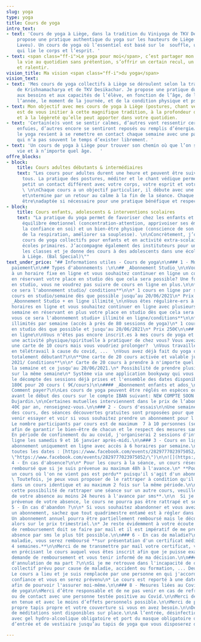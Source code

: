 ```yaml
---
slug: yoga
type: yoga
title: Cours de yoga
intro_text:
- text: 'Cours de yoga à Liège, dans la tradition du Viniyoga de TKV Desikachar. Je
    propose une pratique authentique du yoga sur les hauteurs de Liège (Cointe et
    Laveu). Un cours de yoga où l’essentiel est basé sur le  souffle, une respiration
    qui lie le corps et l’esprit. '
- text: <span class="ff-i">Le yoga pour moi</span>, c’est partager mon regard sur
    la vie au quotidien sans prétention, s’offrir un certain recul, un peu de hauteur
    et ralentir.
vision_title: Ma vision <span class="ff-i">du yoga</span>
vision_text:
- text: 'Mes cours de yoga collectifs à Liège se déroulent selon la tradition de l’enseignement
    de Krishnamacharya et de TKV Desikachar. Je propose une pratique du yoga qui s’adapte
    aux besoins et aux capacités de l’élève, en fonction de l’âge, de la période de
    l’année, le moment de la journée, et de la condition physique et psychique. '
- text: Mon objectif avec mes cours de yoga à Liège (postures, chant védique et méditation)
    est de vous initier à cette magnifique tradition, à la profondeur de son apport
    et à la légèreté qu’elle peut apporter dans votre quotidien.
- text: 'Certain(e)s vont se sentir calmes, d’autres vont ressentir certaines émotions
    enfuies, d’autres encore se sentiront reposés ou remplis d’énergie… Pratiquer
    le yoga revient à se remettre en contact chaque semaine avec une partie de soi
    qui n’a pas souvent le temps d’exister librement. '
- text: 'Un cours de yoga à Liège pour trouver son chemin où que l’on soit dans la
    vie et à n’importe quel âge.   '
offre_blocks:
- block:
    title: Cours adultes débutants & intermédiaires
    text: "Les cours pour adultes durent une heure et peuvent être suivis par toutes\net
      tous. La pratique des postures, méditer et le chant védique permettent petit\nà
      petit un contact différent avec votre corps, votre esprit et votre respiration.
      \ \n\nChaque cours a un objectif particulier, il débute avec une préparation
      et\ntermine par un retour au calme à la fin de la séance. Chaque posture peut
      être\nadaptée si nécessaire pour une pratique bénéfique et respectueuse."
- block:
    title: Cours enfants, adolescents & interventions scolaires
    text: "La pratique du yoga permet de favoriser chez les enfants et adolescents\nleur
      équilibre émotionnel (concentration-attention, apprivoiser ses émotions,\naugmenter
      la confiance en soi) et un bien-être physique (conscience de son corps,\nimportance
      de la respiration, améliorer sa souplesse). \n\nConcrètement, j’organise des
      cours de yoga collectifs pour enfants et en activité extra-scolaire dans\ndeux
      écoles primaires. J’accompagne également des instituteurs pour une sensibilisation\ndans
      les classes et je donne des cours à des adolescents dans une école de danse\ncontemporaine
      à Liège. (Bal Special)\""
text_under_price: "## Informations utiles - Cours de yoga\n\n### 1 - Modalités de
  paiement\n\n## Types d'abonnements :\n\n## _Abonnement Studio_\n\nVous êtes régulière-ers
  à un horaire fixe en ligne et vous souhaitez continuer en ligne un cours par semaine
  en réservant votre place en studio dès que cela sera possible? Une fois le retour
  en studio, vous ne voudrez pas suivre de cours en ligne en plus.\n\n**Pour vous
  ce sera l'abonnement studio/ conditions**\n\n* 1 cours en ligne par semaine ou 1
  cours en studio/semaine dès que possible jusqu’au 20/06/2021\n* Prix 190€ (12€/cours)\n\n##
  _Abonnement Studio + en ligne illimité_\n\nVous êtes régulière-ers à un plusieurs
  horaires en ligne et vous souhaitez continuer en ligne avec plusieurs cours par
  semaine en réservant en plus votre place en studio dès que cela sera possible?\n\n**Pour
  vous ce sera l'abonnement studio+ illimité en ligne/conditions**\n\n* Cours en ligne
  illimités par semaine (accès à près de 80 sessions de yoga)\n* 1 cours /semaine
  en studio dès que possible et jusqu'au 20/06/2021\n* Prix 250€\n\n## Abonnement
  en ligne\n\nVous n'êtes pas encore inscrit.es à mes cours de yoga et vous recherchez
  une activité physique/spirituelle à pratiquer de chez vous? Vous avez déjà acheté
  une carte de 10 cours mais vous voudriez prolonger?  \nVous travaillez à la maison,
  en télétravail à cause du covid, ...  \nVous avez déjà fait du yoga ou vous êtes
  totalement débutant?\n\n**Une carte de 20 cours activée et valable jusque fin juin
  2021/ Conditions**\n\n* Carte de 20 cours à prendre à n'importe quel horaire de
  la semaine et ce jusqu'au 20/06/2021.\n* Possibilité de prendre plusieurs sessions
  sur la même semaine\n* Système via une application bookyway qui vous permet de suivre
  le décompte des sessions déjà prises et l'ensemble des dates disponibles.\n\n**Prix**
  180€ pour 20 cours ( 9€/cours)\n\n#### _Abonnement enfants et ados_\n\n![](https://res.cloudinary.com/dqu7lbbhg/image/upload/c_scale,dpr_auto,q_70,w_680,f_auto/v1582188783/AdobeStock_218109710_rnla4x.jpg)\n\n###
  Comment payer?\n\nLes cours de yoga peuvent être réglés en espèces ou par virement
  avant le début des cours sur le compte IBAN suivant: NEW COMPTE SOON :-) de Chloé
  Dujardin.\n\nCertaines mutuelles interviennent dans le prix de l’abonnement jusqu'à
  40€ par an, renseignez-vous.\n\n### 2 - Cours d'essais\n\nUne semaine avant l'ouverture
  des cours, des séances découvertes gratuites sont proposées pour que vous puissiez
  venir essayer et voir si vous souhaitez prendre un abonnement pour l'ouverture.\n\n*
  Le nombre participants par cours est de maximum  7 à 10 personnes (selon la salle)
  afin de garantir le bien-être de chacun et le respect des mesures sanitaires.\n*
  En période de confinement du au covid, j'organiserai 2 sessions d'information en
  ligne les samedis 9 et 16 janvier après-midi.\n\n### 3 - Cours en ligne\n\nNouvel
  abonnement uniquement en ligne avec accès à 6 horaires par semaine.\n\nLien avec
  toutes les dates : [https://www.facebook.com/events/2829777023975052/](https://www.facebook.com/events/2829777023975052/
  \"https://www.facebook.com/events/2829777023975052/\")\n\n![](https://res.cloudinary.com/dqu7lbbhg/image/upload/c_scale,dpr_auto,q_70,w_680,f_auto/v1584627110/AdobeStock_251503715-min_rvmb3x.jpg)\n\n###
  4 - En cas d'absence?\n\n* Pour les cours à la séance, un cours réservé ne sera
  remboursé que si je suis prévenue au maximum 48h à l'avance.\n* **Pour les abonnements,
  un cours où l'on ne vient pas est perdu** puisqu'il s'agit d'un abonnement.\n\n
  \ Toutefois, je peux vous proposer de le rattraper à condition qu'il y ait un désistement
  dans un cours identique et au maximum 2 fois sur la même période.\n\n  **Pour obtenir
  cette possibilité de rattraper une séance sur un autre cours, veuillez me prévenir
  de votre absence au moins 24 heures à l'avance par sms**.\n\n  Si je ne suis pas
  prévenue de votre absence, le cours ne pourra pas être rattrapé et sera perdu.\n\n###
  5 - En cas d'abandon ?\n\n* Si vous souhaitez abandonner et vous avez souscrits
  un abonnement, sachez que tout quadrimestre entamé est à régler dans son intégralité.\n*
  Un abonnement annuel pourra être partiellement remboursé mais le décompte se fera
  alors sur le prix trimestriel.\n* Je reste évidemment à votre écoute. Toute demande
  de remboursement doit se faire par mail et il est impératif de me prévenir de votre
  absence par sms le plus tôt possible.\n\n### 6 - En cas de maladie?\n\nEn cas de
  maladie, vous serez remboursé **sur présentation d'un certificat médical d'au moins
  4 semaines.**\n\nMerci de me transmettre par mail votre certificat, vos coordonnées,
  en précisant le cours auquel vous êtes inscrit afin que je puisse examiner votre
  demande de remboursement et vous tenir informé de ma décision.\n\n### 7 - En cas
  d'annulation de ma part ?\n\nSi je me retrouve dans l'incapacité de donner le cours
  collectif prévu pour cause de maladie, accident ou formation, ... Deux options:\n\n*
  Le cours a lieu et je suis remplacée par une personne en qui j'accorde toute ma
  confiance et vous en serez prévenu\n* Le cours est reporté à une date ultérieure
  afin de pourvoir l'assurer moi-même.\n\n### 8 - Mesures liées au Covid des studios
  de yoga\n\nMerci d’être responsable et de ne pas venir en cas de refroidissement
  ou de contact avec une personne testée positive au Covid.\n\nMerci de venir déjà
  en tenue et avec le moins d’effets personnels possible.\n\nMerci de prendre votre
  propre tapis propre et votre couverture si vous en avez besoin.\n\nDes coussins
  de méditations sont disponibles sur place.\n\nA l’entrée, désinfection des mains
  avec gel hydro-alcoolique obligatoire et port du masque obligatoire dans l’espace
  d’entrée et de vestiaire jusqu’au tapis de yoga que vous disposerez dans la salle."

---
```

